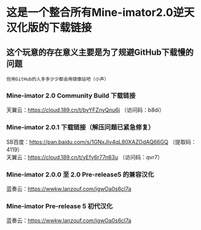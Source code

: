 # 这是一个整合所有Mine-imator2.0逆天汉化版的下载链接  
## 这个玩意的存在意义主要是为了规避GitHub下载慢的问题  
	但用GitHub的人多多少少都会用镜像站吧（小声）  
   
### Mine-imator 2.0 Community Build 下载链接  
天翼云：https://cloud.189.cn/t/byYFZnyQnu6j （访问码：b8di）  
  
### Mine-imator 2.0.1 下载链接（解压问题已紧急修复）  
SB百度：https://pan.baidu.com/s/1GNxJlv4qL80XAZOdAQ66GQ （提取码：4119）  
天翼云：https://cloud.189.cn/t/yEfy6r77n63u （访问码：qvr7）  
  
### Mine-imator 2.0.0 至 2.0 Pre-release5 的兼容汉化  
蓝奏云：https://wwkw.lanzouf.com/igwOa0s6cl7a  
  
### Mine-imator Pre-release 5 初代汉化  
蓝奏云：https://wwkw.lanzouf.com/igwOa0s6cl7a  
